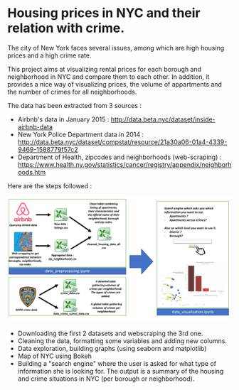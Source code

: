 # Housing prices in NYC and their relation with crime.

The city of New York faces several issues, among which are high housing prices and a high crime rate. 

This project aims at visualizing rental prices for each borough and neighborhood in NYC and compare them to each other. 
In addition, it provides a nice way of visualizing prices, the volume of appartments and the number of crimes for all neighborhoods.

The data has been extracted from 3 sources :
- Airbnb's data in January 2015 : http://data.beta.nyc/dataset/inside-airbnb-data 
- New York Police Department data in 2014 : http://data.beta.nyc/dataset/compstat/resource/21a30a06-01a4-4339-9469-1588779f57c2
- Department of Health, zipcodes and neighborhoods (web-scraping) : https://www.health.ny.gov/statistics/cancer/registry/appendix/neighborhoods.htm

Here are the steps followed :

![alt tag](https://github.com/mluisada/Housing-in-NYC/blob/master/Workflow.png)

- Downloading the first 2 datasets and webscraping the 3rd one.
- Cleaning the data, formatting some variables and adding new columns.
- Data exploration, building graphs (using seaborn and matplotlib)
- Map of NYC using Bokeh
- Building a "search engine" where the user is asked for what type of information she is looking for. The output is a summary of the housing and crime situations in NYC (per borough or neighborhood).
